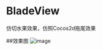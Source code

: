 # BladeView
仿切水果效果，仿照Cocos2d拖尾效果

##效果图
![image](https://github.com/oemers/BladeView/blob/master/img/1.png)
